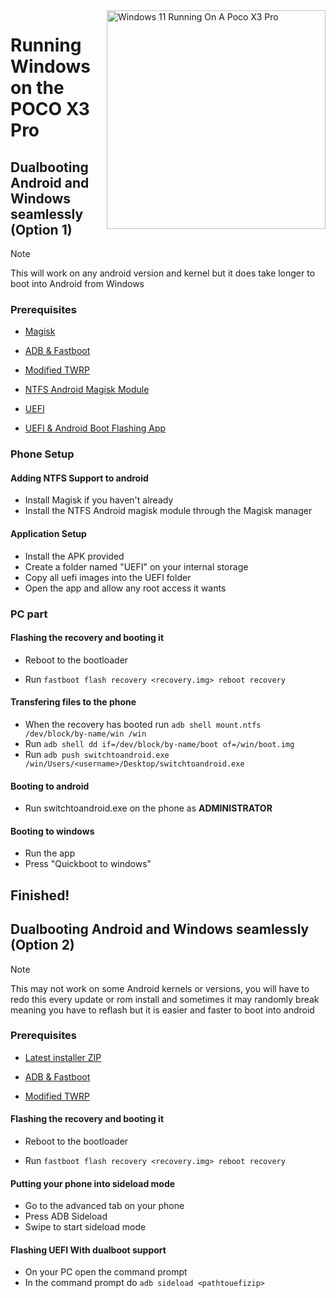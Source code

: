 <img align="right" src="https://github.com/woa-vayu/src_vayu_windows/blob/main/2Poco X3 Pro Windows.png" width="350" alt="Windows 11 Running On A Poco X3 Pro">


# Running Windows on the POCO X3 Pro

## Dualbooting Android and Windows seamlessly (Option 1)

> [!NOTE] 
> This will work on any android version and kernel but it does take longer to boot into Android from Windows

### Prerequisites

- [Magisk](https://github.com/topjohnwu/Magisk/releases/latest)

- [ADB & Fastboot](https://developer.android.com/studio/releases/platform-tools)

- [Modified TWRP](../../../releases/Recoveries)

- [NTFS Android Magisk Module](../../../releases/ntfsdroid)

- [UEFI](https://github.com/woa-vayu/edk2-msm/releases/latest)

- [UEFI & Android Boot Flashing App](../../../releases/dualboot)

### Phone Setup

#### Adding NTFS Support to android

- Install Magisk if you haven't already
- Install the NTFS Android magisk module through the Magisk manager

#### Application Setup

- Install the APK provided
- Create a folder named "UEFI" on your internal storage
- Copy all uefi images into the UEFI folder
- Open the app and allow any root access it wants

### PC part

#### Flashing the recovery and booting it

- Reboot to the bootloader

- Run ```fastboot flash recovery <recovery.img> reboot recovery```

#### Transfering files to the phone

- When the recovery has booted run ```adb shell mount.ntfs /dev/block/by-name/win /win```
- Run ```adb shell dd if=/dev/block/by-name/boot of=/win/boot.img```
- Run ```adb push switchtoandroid.exe /win/Users/<username>/Desktop/switchtoandroid.exe```
  
#### Booting to android
  
  - Run switchtoandroid.exe on the phone as **ADMINISTRATOR**

#### Booting to windows
  
  - Run the app
  - Press "Quickboot to windows"
  
## Finished!
  
  

  
## Dualbooting Android and Windows seamlessly (Option 2)
  
> [!NOTE] 
> This may not work on some Android kernels or versions, you will have to redo this every update or rom install and sometimes it may randomly break meaning you have to reflash but it is easier and faster to boot into android
  
### Prerequisites

- [Latest installer ZIP](https://github.com/woa-vayu/edk2-msm/releases/latest)

- [ADB & Fastboot](https://developer.android.com/studio/releases/platform-tools)

- [Modified TWRP](../../../releases/Recoveries)
  
  
#### Flashing the recovery and booting it

- Reboot to the bootloader

- Run ```fastboot flash recovery <recovery.img> reboot recovery```

  
#### Putting your phone into sideload mode
  
- Go to the advanced tab on your phone
- Press ADB Sideload
- Swipe to start sideload mode
  
#### Flashing UEFI With dualboot support
  
- On your PC open the command prompt
- In the command prompt do ```adb sideload <pathtouefizip>```
